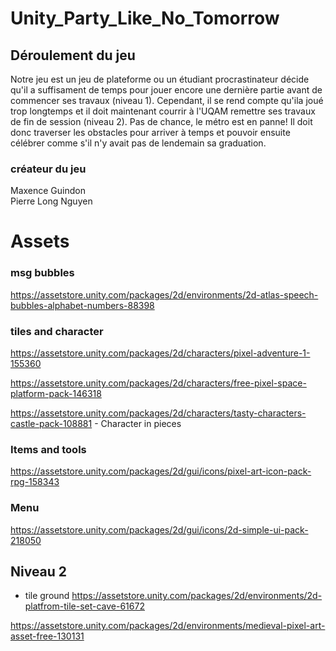 # Unity_Party_Like_No_Tomorrow

## Déroulement du jeu
Notre jeu est un jeu de plateforme ou un étudiant procrastinateur décide qu'il a suffisament de temps pour jouer encore une dernière partie avant de commencer ses travaux (niveau 1). Cependant, il se rend compte qu'ila joué trop longtemps et il doit maintenant courrir à l'UQAM remettre ses travaux de fin de session (niveau 2). Pas de chance, le métro est en panne! Il doit donc traverser les obstacles pour arriver à temps et pouvoir ensuite célébrer comme s'il n'y avait pas de lendemain sa graduation.

### créateur du jeu
Maxence Guindon<br />
Pierre Long Nguyen

# Assets

### msg bubbles
https://assetstore.unity.com/packages/2d/environments/2d-atlas-speech-bubbles-alphabet-numbers-88398

### tiles and character
https://assetstore.unity.com/packages/2d/characters/pixel-adventure-1-155360

https://assetstore.unity.com/packages/2d/characters/free-pixel-space-platform-pack-146318

https://assetstore.unity.com/packages/2d/characters/tasty-characters-castle-pack-108881 - Character in pieces

### Items and tools
https://assetstore.unity.com/packages/2d/gui/icons/pixel-art-icon-pack-rpg-158343

### Menu

https://assetstore.unity.com/packages/2d/gui/icons/2d-simple-ui-pack-218050




## Niveau 2

- tile ground
https://assetstore.unity.com/packages/2d/environments/2d-platfrom-tile-set-cave-61672

https://assetstore.unity.com/packages/2d/environments/medieval-pixel-art-asset-free-130131